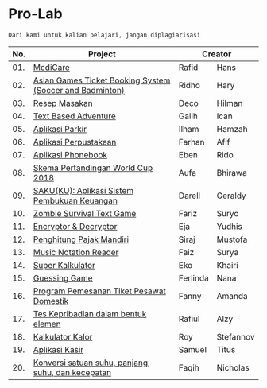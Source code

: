 # Pro-Lab

```
Dari kami untuk kalian pelajari, jangan diplagiarisasi
```
<table>
    <thead>
        <tr>
            <th rowspan="2" colspan="1">
                No.
            </th>
            <th rowspan="2" colspan="1">
                Project
            </th>
            <th rowspan="1" colspan="6">
                Creator
            </th>
        </tr>
    </thead>
    <tbody>
        <tr>
            <td>01.</td>
            <td><a href="prolab/01.c">MediCare</a></td>
            <td>Rafid</td>
            <td>Hans</td>
        </tr>
        <tr>
            <td>02.</td>
            <td><a href="prolab/02.c">Asian Games Ticket Booking System (Soccer and Badminton)</a></td>
            <td>Ridho</td>
            <td>Hary</td>
        </tr>
         <tr>
            <td>03.</td>
            <td><a href="prolab/03.c">Resep Masakan</a></td>
            <td>Deco</td>
            <td>Hilman</td>
        </tr>
        <tr>
            <td>04.</td>
            <td><a href="prolab/04.c">Text Based Adventure</td>
            <td>Galih</td>
            <td>Ican</td>
        </tr>
         <tr>
            <td>05.</td>
            <td><a href="prolab/05.c">Aplikasi Parkir</td>
            <td>Ilham</td>
            <td>Hamzah</td>
        </tr>
        <tr>
            <td>06.</td>
            <td><a href="prolab/06.c">Aplikasi Perpustakaan</td>
            <td>Farhan</td>
            <td>Afif</td>
        </tr>
        <tr>
            <td>07.</td>
            <td><a href="prolab/07.c">Aplikasi Phonebook</td>
            <td>Eben</td>
            <td>Rido</td>
        </tr>
        <tr>
            <td>08.</td>
            <td><a href="prolab/08.c">Skema Pertandingan World Cup 2018</td>
            <td>Aufa</td>
            <td>Bhirawa</td>
        </tr>
         <tr>
            <td>09.</td>
            <td><a href="prolab/09.c">SAKU(KU): Aplikasi Sistem Pembukuan Keuangan</td>
            <td>Darell</td>
            <td>Geraldy</td>
        </tr>
        <tr>
            <td>10.</td>
            <td><a href="prolab/10.c">Zombie Survival Text Game</td>
            <td>Fariz</td>
            <td>Suryo</td>
        </tr>
         <tr>
            <td>11.</td>
            <td><a href="prolab/11.c">Encryptor & Decryptor</td>
            <td>Eja</td>
            <td>Yudhis</td>
        </tr>
         <tr>
            <td>12.</td>
            <td><a href="prolab/12.c">Penghitung Pajak Mandiri</td>
            <td>Siraj</td>
            <td>Mustofa</td>
        </tr>
        <tr>
            <td>13.</td>
            <td><a href="prolab/13.c">Music Notation Reader</td>
            <td>Faiz</td>
            <td>Surya</td>
        </tr>
         <tr>
            <td>14.</td>
            <td><a href="prolab/14.c">Super Kalkulator</td>
            <td>Eko</td>
            <td>Khairi</td>
        </tr>
         <tr>
            <td>15.</td>
            <td><a href="prolab/15.c">Guessing Game</td>
            <td>Ferlinda</td>
            <td>Nana</td>
        </tr>
        <tr>
            <td>16.</td>
            <td><a href="prolab/16.c">Program Pemesanan Tiket Pesawat Domestik</td>
            <td>Fanny</td>
            <td>Amanda</td>
        </tr>
        <tr>
            <td>17.</td>
            <td><a href="prolab/17.c">Tes Kepribadian dalam bentuk elemen</td>
            <td>Rafiul</td>
            <td>Alzy</td>
        </tr>
        <tr>
            <td>18.</td>
            <td><a href="prolab/18.c">Kalkulator Kalor</td>
            <td>Roy</td>
            <td>Stefannov</td>
        </tr>
        <tr>
            <td>19.</td>
            <td><a href="prolab/19.c">Aplikasi Kasir</td>
            <td>Samuel</td>
            <td>Titus</td>
        </tr>
        <tr>
            <td>20.</td>
            <td><a href="prolab/20.c">Konversi satuan suhu, panjang, suhu, dan kecepatan</td>
            <td>Faqih</td>
            <td>Nicholas</td>
        </tr>
    </tbody>
</table>
